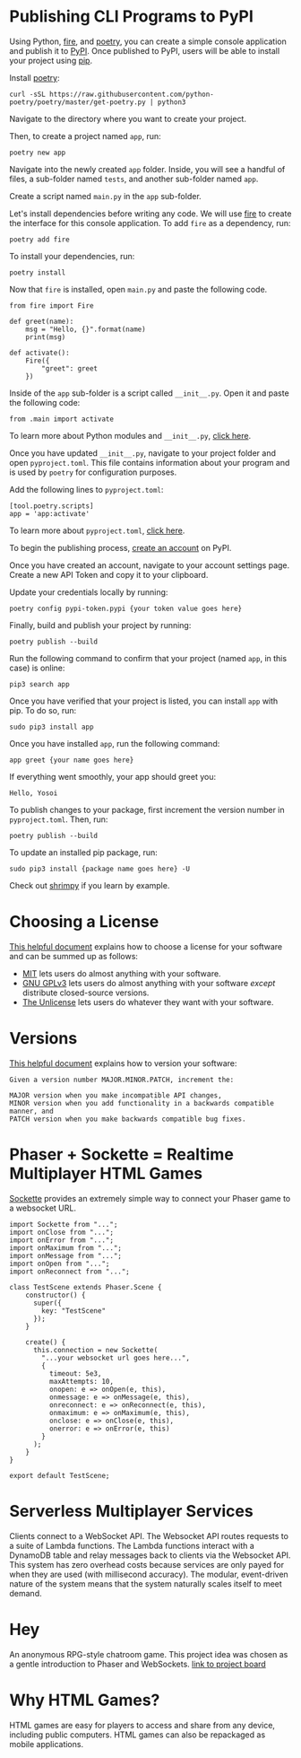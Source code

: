 # Publishing CLI Programs to PyPI
Using Python, [fire](https://google.github.io/python-fire/guide/), and [poetry](https://python-poetry.org/), you can create a simple console application and publish it to [PyPI](https://pypi.org/). Once published to PyPI, users will be able to install your project using [pip](https://pip.pypa.io/en/stable/).

Install [poetry](https://python-poetry.org/):

`curl -sSL https://raw.githubusercontent.com/python-poetry/poetry/master/get-poetry.py | python3`

Navigate to the directory where you want to create your project.

Then, to create a project named `app`, run:

`poetry new app`

Navigate into the newly created `app` folder. Inside, you will see a handful of files, a sub-folder named `tests`, and another sub-folder named `app`.

Create a script named `main.py` in the `app` sub-folder.

Let's install dependencies before writing any code. We will use [fire](https://google.github.io/python-fire/guide/) to create the interface for this console application. To add `fire` as a dependency, run:

`poetry add fire`

To install your dependencies, run:

`poetry install`

Now that `fire` is installed, open `main.py` and paste the following code.

````
from fire import Fire

def greet(name):
    msg = "Hello, {}".format(name)
    print(msg)

def activate():
    Fire({
        "greet": greet
    })
````

Inside of the `app` sub-folder is a script called `__init__.py`. Open it and paste the following code:

````
from .main import activate
````

To learn more about Python modules and `__init__.py`, [click here](https://docs.python.org/3/tutorial/modules.html#packages).

Once you have updated `__init__.py`, navigate to your project folder and open `pyproject.toml`. This file contains information about your program and is used by `poetry` for configuration purposes.

Add the following lines to `pyproject.toml`:

````
[tool.poetry.scripts]
app = 'app:activate'
````

To learn more about `pyproject.toml`, [click here](https://python-poetry.org/docs/pyproject/).

To begin the publishing process, [create an account](https://pypi.org/account/register/) on PyPI.

Once you have created an account, navigate to your account settings page. Create a new API Token and copy it to your clipboard.

Update your credentials locally by running:

`poetry config pypi-token.pypi {your token value goes here}`

Finally, build and publish your project by running:

`poetry publish --build`

Run the following command to confirm that your project (named `app`, in this case) is online:

`pip3 search app`

Once you have verified that your project is listed, you can install `app` with pip. To do so, run:

`sudo pip3 install app`

Once you have installed `app`, run the following command:

`app greet {your name goes here}`

If everything went smoothly, your app should greet you:

`Hello, Yosoi`

To publish changes to your package, first increment the version number in `pyproject.toml`. Then, run:

`poetry publish --build`

To update an installed pip package, run:

`sudo pip3 install {package name goes here} -U`

Check out [shrimpy](https://github.com/yosoi/shrimpy) if you learn by example.

# Choosing a License
[This helpful document](https://choosealicense.com/) explains how to choose a license for your software and can be summed up as follows:

* [MIT](https://choosealicense.com/licenses/mit/) lets users do almost anything with your software.
* [GNU GPLv3](https://choosealicense.com/licenses/gpl-3.0/) lets users do almost anything with your software *except* distribute closed-source versions.
* [The Unlicense](https://choosealicense.com/licenses/unlicense/) lets users do whatever they want with your software.

# Versions
[This helpful document](https://semver.org/) explains how to version your software:

    Given a version number MAJOR.MINOR.PATCH, increment the:

    MAJOR version when you make incompatible API changes,
    MINOR version when you add functionality in a backwards compatible manner, and
    PATCH version when you make backwards compatible bug fixes.


# Phaser + Sockette = Realtime Multiplayer HTML Games
[Sockette](https://github.com/lukeed/sockette) provides an extremely simple way to connect your Phaser game to a websocket URL.
````
import Sockette from "...";
import onClose from "...";
import onError from "...";
import onMaximum from "...";
import onMessage from "...";
import onOpen from "...";
import onReconnect from "...";

class TestScene extends Phaser.Scene {
    constructor() {
      super({
        key: "TestScene"
      });
    }
    
    create() {
      this.connection = new Sockette(
        "...your websocket url goes here...",
        {
          timeout: 5e3,
          maxAttempts: 10,
          onopen: e => onOpen(e, this),
          onmessage: e => onMessage(e, this),
          onreconnect: e => onReconnect(e, this),
          onmaximum: e => onMaximum(e, this),
          onclose: e => onClose(e, this),
          onerror: e => onError(e, this)
        }
      );
    }
}

export default TestScene;
````

# Serverless Multiplayer Services
Clients connect to a WebSocket API. The Websocket API routes requests to a suite of Lambda functions. The Lambda functions interact with a DynamoDB table and relay messages back to clients via the Websocket API. This system has zero overhead costs because services are only payed for when they are used (with millisecond accuracy). The modular, event-driven nature of the system means that the system naturally scales itself to meet demand.

# Hey
An anonymous RPG-style chatroom game. This project idea was chosen as a gentle introduction to Phaser and WebSockets. [link to project board](https://trello.com/b/1djlEMae/hey)

# Why HTML Games?
HTML games are easy for players to access and share from any device, including public computers. HTML games can also be repackaged as mobile applications.


